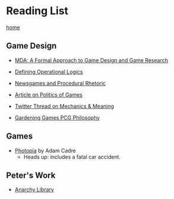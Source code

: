 # Reading List

[home](../README.html)

## Game Design

* [MDA: A Formal Approach to Game Design and Game Research](pdfs/MDA.pdf)

* [Defining Operational Logics](pdfs/operational_logics.pdf)

* [Newsgames and Procedural Rhetoric](pdfs/newsgames.pdf)

* [Article on Politics of Games](https://www.rockpapershotgun.com/2019/06/08/ubisoft-continue-to-claim-their-games-dont-have-political-stances-are-still-wrong/)

* [Twitter Thread on Mechanics & Meaning](https://twitter.com/the_strix/status/1116065753206104064)

* [Gardening Games PCG Philosophy](pdfs/gardening_games.pdf)

## Games

* [Photopia](http://adamcadre.ac/if/photopia.html) by Adam Cadre
    - Heads up: includes a fatal car accident.

## Peter's Work

* [Anarchy Library](pdfs/incremental-chaos.pdf)
